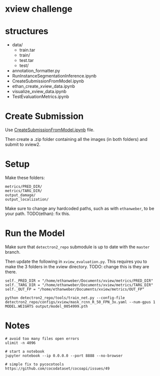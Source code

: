 # xview challenge

# structures

- data/
    - train.tar
    - train/
    - test.tar
    - test/
- annotation_formatter.py
- RunInstanceSegmentationInference.ipynb
- CreateSubmissionFromModel.ipynb
- ethan_create_xview_data.ipynb
- visualize_xview_data.ipynb
- TestEvaluationMetrics.ipynb

# Create Submission

Use [CreateSubmissionFromModel.ipynb](CreateSubmissionFromModel.ipynb) file.

Then create a .zip folder containing all the images (in both folders) and submit to xview2.

# Setup

Make these folders:
```
metrics/PRED_DIR/
metrics/TARG_DIR/
output_damage/
output_localization/
```

Make sure to change any hardcoded paths, such as with `ethanweber`, to be your path. TODO(ethan): fix this.

# Run the Model

Make sure that `detectron2_repo` submodule is up to date with the `master` branch.

Then update the following in `xview_evaluation.py`. This requires you to make the 3 folders in the xview directory. TODO: change this is they are there.
```
self._PRED_DIR = "/home/ethanweber/Documents/xview/metrics/PRED_DIR"
self._TARG_DIR = "/home/ethanweber/Documents/xview/metrics/TARG_DIR"
self._OUT_FP = "/home/ethanweber/Documents/xview/metrics/OUT_FP"
```

```
python detectron2_repo/tools/train_net.py --config-file detectron2_repo/configs/xview/mask_rcnn_R_50_FPN_3x.yaml --num-gpus 1 MODEL.WEIGHTS output/model_0054999.pth
```

# Notes

```
# avoid too many files open errors
ulimit -n 4096

# start a notebook
jupyter notebook --ip 0.0.0.0 --port 8888 --no-browser

# simple fix to pycocotools
https://github.com/cocodataset/cocoapi/issues/49
```